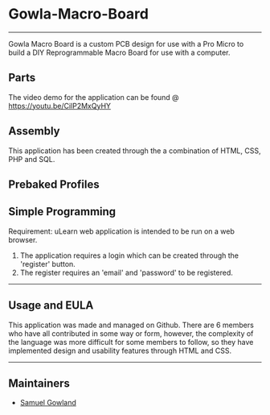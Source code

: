# Gowla-Macro-Board
---

Gowla Macro Board is a custom PCB design for use with a Pro Micro to build a DIY Reprogrammable Macro Board for use with a computer.


## Parts

The video demo for the application can be found @ https://youtu.be/CilP2MxQyHY


## Assembly

This application has been created through the a combination of HTML, CSS, PHP and SQL.

## Prebaked Profiles


## Simple Programming

Requirement: uLearn web application is intended to be run on a web browser.

1. The application requires a login which can be created through the 'register' button.
2. The register requires an 'email' and 'password' to be registered.

---

## Usage and EULA 

This application was made and managed on Github. There are 6 members who have all contributed in some way or form,
however, the complexity of the language was more difficult for some members to follow, so they have implemented design
and usability features through HTML and CSS.

---

## Maintainers

* [Samuel Gowland](https://github.com/SamGowland)
